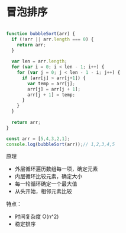 # 冒泡排序

```javascript

function bubbleSort(arr) {
  if (!arr || arr.length === 0) {
    return arr;
  }
  
  var len = arr.length;
  for (var i = 0; i < len - 1; i++) {
    for (var j = 0; j < len - 1 - i; j++) {
      if (arr[j] > arr[j+1]) {
        var temp = arr[j];
        arr[j] = arr[j + 1];
        arr[j + 1] = temp;
      }
    }
  }
   
  return arr;
}

const arr = [5,4,3,2,1];
console.log(bubbleSort(arr));// 1,2,3,4,5

```
原理
* 外层循环遍历数组每一项，确定元素
* 内层循环比较元素，确定大小
* 每一轮循环确定一个最大值
* 从头开始，相邻元素比较

特点：
* 时间复杂度 O(n^2)
* 稳定排序
